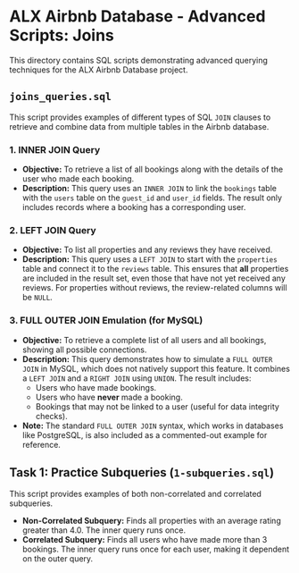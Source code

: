 # ALX Airbnb Database - Advanced Scripts: Joins

This directory contains SQL scripts demonstrating advanced querying techniques for the ALX Airbnb Database project.

## `joins_queries.sql`

This script provides examples of different types of SQL `JOIN` clauses to retrieve and combine data from multiple tables in the Airbnb database.

### 1. INNER JOIN Query

-   **Objective:** To retrieve a list of all bookings along with the details of the user who made each booking.
-   **Description:** This query uses an `INNER JOIN` to link the `bookings` table with the `users` table on the `guest_id` and `user_id` fields. The result only includes records where a booking has a corresponding user.

### 2. LEFT JOIN Query

-   **Objective:** To list all properties and any reviews they have received.
-   **Description:** This query uses a `LEFT JOIN` to start with the `properties` table and connect it to the `reviews` table. This ensures that **all** properties are included in the result set, even those that have not yet received any reviews. For properties without reviews, the review-related columns will be `NULL`.

### 3. FULL OUTER JOIN Emulation (for MySQL)

-   **Objective:** To retrieve a complete list of all users and all bookings, showing all possible connections.
-   **Description:** This query demonstrates how to simulate a `FULL OUTER JOIN` in MySQL, which does not natively support this feature. It combines a `LEFT JOIN` and a `RIGHT JOIN` using `UNION`. The result includes:
    -   Users who have made bookings.
    -   Users who have **never** made a booking.
    -   Bookings that may not be linked to a user (useful for data integrity checks).
-   **Note:** The standard `FULL OUTER JOIN` syntax, which works in databases like PostgreSQL, is also included as a commented-out example for reference.

## Task 1: Practice Subqueries (`1-subqueries.sql`)

This script provides examples of both non-correlated and correlated subqueries.

-   **Non-Correlated Subquery:** Finds all properties with an average rating greater than 4.0. The inner query runs once.
-   **Correlated Subquery:** Finds all users who have made more than 3 bookings. The inner query runs once for each user, making it dependent on the outer query.